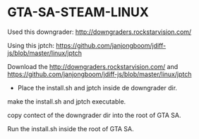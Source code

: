 # GTA-SA-STEAM-LINUX

Used this downgrader: http://downgraders.rockstarvision.com/

Using this jptch: https://github.com/janjongboom/jdiff-js/blob/master/linux/jptch

Download the http://downgraders.rockstarvision.com/ and https://github.com/janjongboom/jdiff-js/blob/master/linux/jptch

* Place the install.sh and jptch inside de downgrader dir.

make the install.sh and jptch executable.

copy contect of the downgrader dir into the root of GTA SA.

Run the install.sh inside the root of GTA SA.

